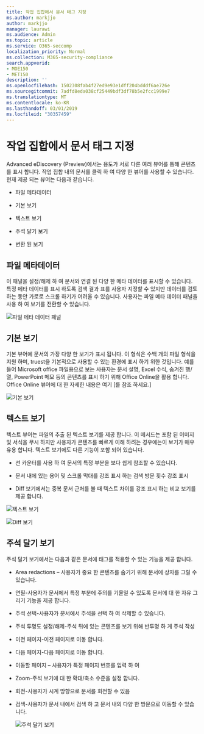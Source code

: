 ```yaml
---
title: 작업 집합에서 문서 태그 지정
ms.author: markjjo
author: markjjo
manager: laurawi
ms.audience: Admin
ms.topic: article
ms.service: O365-seccomp
localization_priority: Normal
ms.collection: M365-security-compliance
search.appverid:
- MOE150
- MET150
description: ''
ms.openlocfilehash: 1502308fab4f27ed9e93e1dff204bdddf6ae726e
ms.sourcegitcommit: 7adfd8eda038cf25449bdf3df78b5e2fcc1999e7
ms.translationtype: MT
ms.contentlocale: ko-KR
ms.lasthandoff: 03/01/2019
ms.locfileid: "30357459"
---
```

# <a name="view-documents-in-a-working-set"></a>작업 집합에서 문서 태그 지정

Advanced eDiscovery (Preview)에서는 용도가 서로 다른 여러 뷰어를 통해 콘텐츠를 표시 합니다. 작업 집합 내의 문서를 클릭 하 여 다양 한 뷰어를 사용할 수 있습니다. 현재 제공 되는 뷰어는 다음과 같습니다.

- 파일 메타데이터  

- 기본 보기
- 텍스트 보기
- 주석 달기 보기
- 변환 된 보기

## <a name="file-metadata"></a>파일 메타데이터  


이 패널을 설정/해제 하 여 문서와 연결 된 다양 한 메타 데이터를 표시할 수 있습니다. 특정 메타 데이터를 표시 하도록 검색 결과 표를 사용자 지정할 수 있지만 데이터를 검토 하는 동안 가로로 스크롤 하기가 어려울 수 있습니다. 사용자는 파일 메타 데이터 패널을 사용 하 여 보기를 전환할 수 있습니다.

![파일 메타 데이터 패널
](../media/Reviewimage2.png)

## <a name="native-view"></a>기본 보기

기본 뷰어에 문서의 가장 다양 한 보기가 표시 됩니다. 이 형식은 수백 개의 파일 형식을 지원 하며, truest을 기본적으로 사용할 수 있는 환경에 표시 하기 위한 것입니다. 예를 들어 Microsoft office 파일용으로 보는 사용자는 문서 설명, Excel 수식, 숨겨진 행/열, PowerPoint 메모 등의 콘텐츠를 표시 하기 위해 Office Online을 활용 합니다. Office Online 뷰어에 대 한 자세한 내용은 여기 \[를 참조 하세요.\]

![기본 보기
](../media/Reviewimage3.png)

## <a name="text-view"></a>텍스트 보기

텍스트 뷰어는 파일의 추출 된 텍스트 보기를 제공 합니다. 이 메서드는 포함 된 이미지 및 서식을 무시 하지만 사용자가 콘텐츠를 빠르게 이해 하려는 경우에는이 보기가 매우 유용 합니다. 텍스트 보기에도 다른 기능이 포함 되어 있습니다.

  - 선 카운터를 사용 하 여 문서의 특정 부분을 보다 쉽게 참조할 수 있습니다.

  - 문서 내에 있는 용어 및 스크롤 막대를 강조 표시 하는 검색 방문 횟수 강조 표시

  - Diff 보기에서는 중복 문서 근처를 볼 때 텍스트 차이를 강조 표시 하는 비교 보기를 제공 합니다.

![텍스트 보기
](../media/Reviewimage4.png)

![Diff 보기
](../media/Reviewimage5.png)

## <a name="annotate-view"></a>주석 달기 보기

주석 달기 보기에서는 다음과 같은 문서에 태그를 적용할 수 있는 기능을 제공 합니다.

  - Area redactions – 사용자가 중요 한 콘텐츠를 숨기기 위해 문서에 상자를 그릴 수 있습니다.

  - 연필-사용자가 문서에서 특정 부분에 주의를 기울일 수 있도록 문서에 대 한 자유 그리기 기능을 제공 합니다.

  - 주석 선택-사용자가 문서에서 주석을 선택 하 여 삭제할 수 있습니다.

  - 주석 투명도 설정/해제-주석 뒤에 있는 콘텐츠를 보기 위해 반투명 하 게 주석 작성

  - 이전 페이지-이전 페이지로 이동 합니다.

  - 다음 페이지-다음 페이지로 이동 합니다.

  - 이동할 페이지 – 사용자가 특정 페이지 번호를 입력 하 여

  - Zoom-주석 보기에 대 한 확대/축소 수준을 설정 합니다.

  - 회전-사용자가 시계 방향으로 문서를 회전할 수 있음

  - 검색-사용자가 문서 내에서 검색 하 고 문서 내의 다양 한 방문으로 이동할 수 있습니다.
    
    ![주석 달기 보기
    ](../media/Reviewimage1.png)